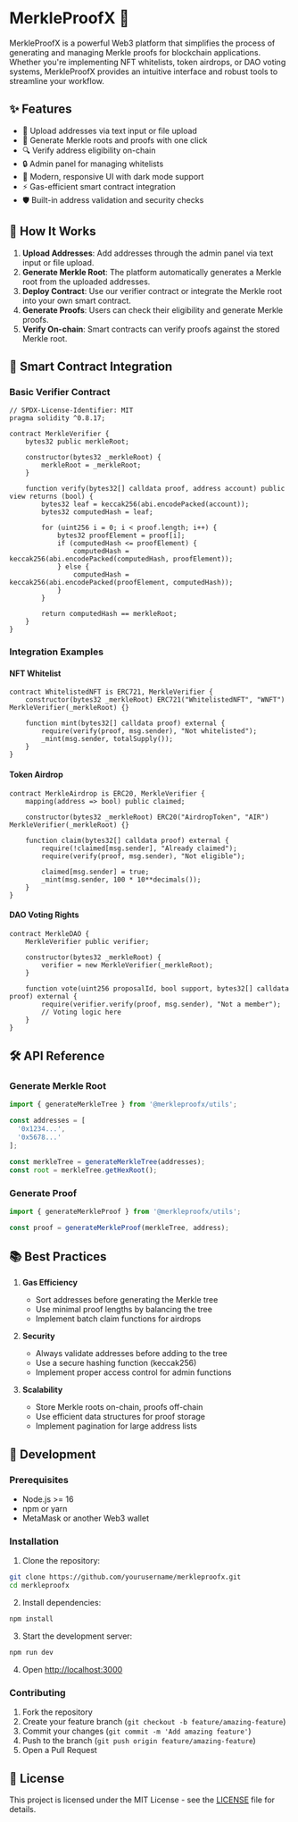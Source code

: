 # MerkleProofX 🌳

MerkleProofX is a powerful Web3 platform that simplifies the process of generating and managing Merkle proofs for blockchain applications. Whether you're implementing NFT whitelists, token airdrops, or DAO voting systems, MerkleProofX provides an intuitive interface and robust tools to streamline your workflow.

## ✨ Features

- 📝 Upload addresses via text input or file upload
- 🌲 Generate Merkle roots and proofs with one click
- 🔍 Verify address eligibility on-chain
- 🔒 Admin panel for managing whitelists
- 🎨 Modern, responsive UI with dark mode support
- ⚡ Gas-efficient smart contract integration
- 🛡️ Built-in address validation and security checks

## 🔧 How It Works

1. **Upload Addresses**: Add addresses through the admin panel via text input or file upload.
2. **Generate Merkle Root**: The platform automatically generates a Merkle root from the uploaded addresses.
3. **Deploy Contract**: Use our verifier contract or integrate the Merkle root into your own smart contract.
4. **Generate Proofs**: Users can check their eligibility and generate Merkle proofs.
5. **Verify On-chain**: Smart contracts can verify proofs against the stored Merkle root.

## 🔗 Smart Contract Integration

### Basic Verifier Contract

```solidity
// SPDX-License-Identifier: MIT
pragma solidity ^0.8.17;

contract MerkleVerifier {
    bytes32 public merkleRoot;

    constructor(bytes32 _merkleRoot) {
        merkleRoot = _merkleRoot;
    }

    function verify(bytes32[] calldata proof, address account) public view returns (bool) {
        bytes32 leaf = keccak256(abi.encodePacked(account));
        bytes32 computedHash = leaf;

        for (uint256 i = 0; i < proof.length; i++) {
            bytes32 proofElement = proof[i];
            if (computedHash <= proofElement) {
                computedHash = keccak256(abi.encodePacked(computedHash, proofElement));
            } else {
                computedHash = keccak256(abi.encodePacked(proofElement, computedHash));
            }
        }

        return computedHash == merkleRoot;
    }
}
```

### Integration Examples

#### NFT Whitelist

```solidity
contract WhitelistedNFT is ERC721, MerkleVerifier {
    constructor(bytes32 _merkleRoot) ERC721("WhitelistedNFT", "WNFT") MerkleVerifier(_merkleRoot) {}

    function mint(bytes32[] calldata proof) external {
        require(verify(proof, msg.sender), "Not whitelisted");
        _mint(msg.sender, totalSupply());
    }
}
```

#### Token Airdrop

```solidity
contract MerkleAirdrop is ERC20, MerkleVerifier {
    mapping(address => bool) public claimed;

    constructor(bytes32 _merkleRoot) ERC20("AirdropToken", "AIR") MerkleVerifier(_merkleRoot) {}

    function claim(bytes32[] calldata proof) external {
        require(!claimed[msg.sender], "Already claimed");
        require(verify(proof, msg.sender), "Not eligible");
        
        claimed[msg.sender] = true;
        _mint(msg.sender, 100 * 10**decimals());
    }
}
```

#### DAO Voting Rights

```solidity
contract MerkleDAO {
    MerkleVerifier public verifier;
    
    constructor(bytes32 _merkleRoot) {
        verifier = new MerkleVerifier(_merkleRoot);
    }

    function vote(uint256 proposalId, bool support, bytes32[] calldata proof) external {
        require(verifier.verify(proof, msg.sender), "Not a member");
        // Voting logic here
    }
}
```

## 🛠️ API Reference

### Generate Merkle Root

```javascript
import { generateMerkleTree } from '@merkleproofx/utils';

const addresses = [
  '0x1234...', 
  '0x5678...'
];

const merkleTree = generateMerkleTree(addresses);
const root = merkleTree.getHexRoot();
```

### Generate Proof

```javascript
import { generateMerkleProof } from '@merkleproofx/utils';

const proof = generateMerkleProof(merkleTree, address);
```

## 📚 Best Practices

1. **Gas Efficiency**
   - Sort addresses before generating the Merkle tree
   - Use minimal proof lengths by balancing the tree
   - Implement batch claim functions for airdrops

2. **Security**
   - Always validate addresses before adding to the tree
   - Use a secure hashing function (keccak256)
   - Implement proper access control for admin functions

3. **Scalability**
   - Store Merkle roots on-chain, proofs off-chain
   - Use efficient data structures for proof storage
   - Implement pagination for large address lists

## 🚀 Development

### Prerequisites

- Node.js >= 16
- npm or yarn
- MetaMask or another Web3 wallet

### Installation

1. Clone the repository:
```bash
git clone https://github.com/yourusername/merkleproofx.git
cd merkleproofx
```

2. Install dependencies:
```bash
npm install
```

3. Start the development server:
```bash
npm run dev
```

4. Open [http://localhost:3000](http://localhost:3000)

### Contributing

1. Fork the repository
2. Create your feature branch (`git checkout -b feature/amazing-feature`)
3. Commit your changes (`git commit -m 'Add amazing feature'`)
4. Push to the branch (`git push origin feature/amazing-feature`)
5. Open a Pull Request

## 📄 License

This project is licensed under the MIT License - see the [LICENSE](LICENSE) file for details. 